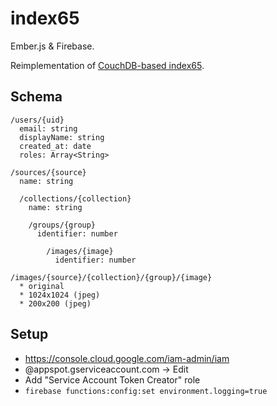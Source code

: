 # index65

Ember.js & Firebase.

Reimplementation of [CouchDB-based index65](https://bitbucket.org/ampatspell/index65/src/default/
).

## Schema

```
/users/{uid}
  email: string
  displayName: string
  created_at: date
  roles: Array<String>

/sources/{source}
  name: string

  /collections/{collection}
    name: string

    /groups/{group}
      identifier: number

        /images/{image}
          identifier: number
```

```
/images/{source}/{collection}/{group}/{image}
  * original
  * 1024x1024 (jpeg)
  * 200x200 (jpeg)
```

## Setup

* https://console.cloud.google.com/iam-admin/iam
* <app-id>@appspot.gserviceaccount.com → Edit
* Add "Service Account Token Creator" role
* `firebase functions:config:set environment.logging=true`
